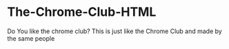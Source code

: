 # The-Chrome-Club-HTML
Do You like the chrome club? This is just like the Chrome Club and made by the same people
